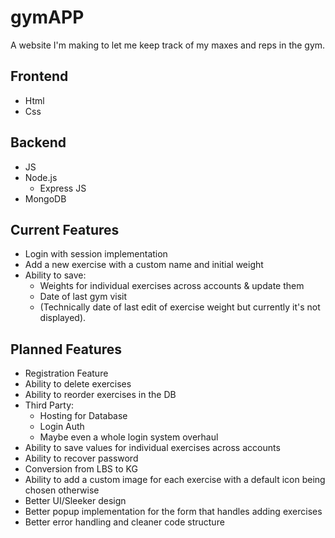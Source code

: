 # gymAPP #
A website I'm making to let me keep track of my maxes and reps in the gym.

## Frontend ##
- Html
- Css
## Backend ## 
- JS
- Node.js
  - Express JS
- MongoDB

## Current Features ##
- Login with session implementation
- Add a new exercise with a custom name and initial weight 
- Ability to save:
  - Weights for individual exercises across accounts & update them
  - Date of last gym visit
  - (Technically date of last edit of exercise weight but currently it's not displayed).

## Planned Features ##
- Registration Feature
- Ability to delete exercises
- Ability to reorder exercises in the DB
- Third Party:
  - Hosting for Database
  - Login Auth
  - Maybe even a whole login system overhaul 
- Ability to save values for individual exercises across accounts
- Ability to recover password
- Conversion from LBS to KG
- Ability to add a custom image for each exercise with a default icon being chosen otherwise
- Better UI/Sleeker design
- Better popup implementation for the form that handles adding exercises
- Better error handling and cleaner code structure 
 
